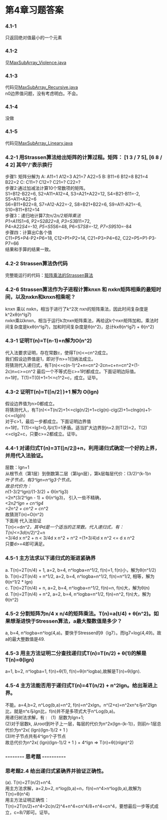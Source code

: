 第4章习题答案
=
### 4.1-1  
只返回绝对值最小的一个元素

### 4.1-2  
见[MaxSubArray_Violence.java](https://github.com/zhuxiuwei/CLRS/blob/master/src/chap04_DivideAndConquer/MaxSubArray_Violence.java)  

### 4.1-3  
代码见[MaxSubArray_Recursive.java](https://github.com/zhuxiuwei/CLRS/blob/master/src/chap04_DivideAndConquer/MaxSubArray_Recursive.java)  
n0边界值问题，没有考虑明白。不会。  

### 4.1-4  
没做  

### 4.1-5  
代码见[MaxSubArray_Lineary.java](https://github.com/zhuxiuwei/CLRS/blob/master/src/chap04_DivideAndConquer/MaxSubArray_Lineary.java)  

### 4.2-1 用Strassen算法给出矩阵的计算过程。矩阵： [1 3 / 7 5], [6 8 / 4 2]  其中'/'表示换行
步骤1: 矩阵分解为
A: A11=1 A12=3 A21=7 A22=5 
B: B11=6 B12=8 B21=4 B22=2
C: C11=? C12=? C21=? C22=?  
步骤2:通过加减法计算10个常数项的矩阵。  
S1=B12-B22=6, S2=A11+A12=4, S3=A21+A22=12, S4=B21-B11=-2, S5=A11+A22=6  
S6=B11+B22=8, S7=A12-A22=-2, S8=B21+B22=6, S9=A11-A21=-6, S10=B11+B12=14  
步骤3：递归地计算7次n/2*n/2矩阵乘法  
P1=A11*S1=6, P2=S2*B22=8, P3=S3*B11=72,  
P4=A22*S4=-10, P5=S5*S6=48, P6=S7*S8=-12, P7=S9*S10=-84  
步骤四：计算出C各个值  
C11=P5+P4-P2+P6=18, C12=P1+P2=14, C21=P3+P4=62, C22=P5+P1-P3-P7=66  
结果和手算的结果一致。

### 4.2-2 Strassen算法伪代码  
完整能运行的代码：[矩阵乘法的Strassen算法](https://github.com/zhuxiuwei/CLRS/blob/master/src/chap04_DivideAndConquer/MatrixMultipleStrassen.java)  

### 4.2-6 Strassen算法作为子进程计算knxn 和 nxkn矩阵相乘的最短时间，以及nxkn和knxn相乘呢？  
knxn 乘以 nxkn，相当于进行了k^2次 nxn的矩阵乘法，因此时间复杂度是k^2xθ(n^lg7)  
nxkn乘以knxn，相当于运行k次nxn矩阵乘法，再给这k个nxn矩阵加和。乘法时间复杂度是kxθ(n^lg7)，加和时间复杂度是θ(n^2)，总计kxθ(n^lg7) +  θ(n^2)  


### 4.3-1 证明T(n)=T(n-1)+n解为O(n^2)  
代入法要求证明，存在常数c，使得T(n)<=cn^2成立。  
我们假设边界值是1，即对于n>=1归纳法成立。  
将猜测代入递归式，有T(n)<=c(n-1)^2+n=cn^2-2cn+c+n=cn^2+(1-2c)n+c>=cn^2
最后一个不等式在c>=1时都成立。下面证明边际值。  
n=1时，T(1)=T(0)+1=1<=c1^2=c，成立。证毕。  

### 4.3-2 证明T(n)=T(⌈n/2⌉ )+1 解为 O(lgn)
假设边界值为n>0都成立。  
将猜测代入，有T(n)<=T(n/2)+1<=clg(n/2)+1=clg(n)-clg(2)+1=clng(n)+1-c<=clg(n)  
对于c>1，最后一步都成立。下面证明边界值  
n=1时，T(1)<=lg1=0,与t(1)=1矛盾。适当扩大边界到n=2.则T(2)=2，T(2)<=clg2=c，只要c>=2都成立。证毕。  

### 4.4-1 对递归式T(n)=3T(⌊n/2⌋)+n，利用递归式确定一个好的上界，并用代入法验证。  
层数：lgn+1  
从根节点（第1层）到倒数第二层（第lgn层），第k层每层代价：(3/2)^(k-1)*n  
叶子节点，有3^lgn=n^lg3个节点。  
故总代价为：  
n*(1-3/2^lgn)/(1-3/2) + Θ(n^lg3)  
=2n*(3/2^lgn - 1) + Θ(n^lg3)， 引入一些不精确，  
<2n*2^lgn + cn^lg4  
=2n^2 + cn^2 = c*n^2  
故猜测T(n)=O(n^2)  
下面用 代入法验证  
T(n)<=d*n^2，其中d是一个适当的正常数。代入递归式，有：  
T(n)<=3d*(n/2)^2+n  
=3/4d x n^2 + n < 3/4d x n^2 + n^2 =(1+3/4)d x n^2 <= d x n^2  
只要d>=4即可满足。   

### 4.5-1 主方法求以下递归式的渐进紧确界  
a. T(n)=2T(n/4) + 1, a=2, b=4, n^logba=n^1/2, f(n)=1, f(n)小，解为θ(n^1/2)  
b. T(n)=2T(n/4) + n^1/2, a=2, b=4, n^logba=n^1/2, f(n)=n^1/2, 相等，解为θ(n^1/2 * lgn)  
c. T(n)=2T(n/4) + n, a=2, b=4, n^logba=n^1/2, f(n)=n, f(n)大，解为θ(n)  
d. T(n)=2T(n/4) + n^2, a=2, b=4, n^logba=n^1/2, f(n)=n^2, f(n)大，解为θ(n^2)  

### 4.5-2 分割矩阵为n/4 x n/4的矩阵乘法。T(n)=a(t/4) + θ(n^2)。如果想渐进快于Stressen算法，a最大整数值是多少？  
a, b=4, n^logba=n^log(4,a)。要快于Stressen的θ（lg7）。而lg7=log(4,49)。故a的最大整数值是49.  

### 4.5-3 用主方法证明二分查找递归式T(n)=T(n/2) + θ(1)的解是T(n)=θ(lgn)  
a=1, b=2, n^logba=1, f(n)=θ(1), f(n)=θ(n^logba),故解是T(n)=θ(lgn).  

### 4.5-4 主方法能否用于递归式T(n)=4T(n/2) + n^2lgn。给出渐进上界。  
不能。a=4,b=2, n^Log(b,a)=n^2, f(n)=n^2xlgn。n^(2+ε)=n^2xn^ε与n^2lgn比，就是n^ε与lgn比，f(n)并不是多项式大于n^Log(b,a)。  
用递归树法求解，有 : 
（1）层数为lgn+1;  
(2)对于层数k, 从root到叶子上一层，每层的代价为n^2x(lgn-(k-1))，则前n-1层总代价为n^2x( (lgn)(lgn-1)/2 + 1 )  
(3)叶子节点共有4^lgn个子节点  
故总代价为n^2x( (lgn)(lgn-1)/2 + 1 ) + 4^lgn => T(n)=θ((nlgn)^2)  

### -------- 思考题 ----------
### 思考题2.4 给出递归式紧确界并验证正确性。  
(a). T(n)=2T(n/2)+n^4.  
用主方法求解，a=2,b=2, n^log(b,a)=n，f(n)=n^4>n^log(b,a),故解为T(n)=θ(n^4)  
用主方法证明正确性：  
T(n)=2T(n/2)+n^4=2c(n/2)^4+n^4=cn^4/8+n^4=cn^4，要想最后一步等式成立，c=8/7即可。证毕。  

